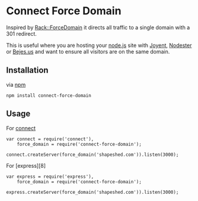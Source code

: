 # Connect Force Domain

Inspired by [Rack::ForceDomain][1] it directs all traffic to a single domain with a 301 redirect.

This is useful where you are hosting your [node.js][2] site with [Joyent][3], [Nodester][4] or [Bejes.us][5] and want to ensure all visitors are on the same domain.

## Installation

via [npm][6]

    npm install connect-force-domain

## Usage

For [connect][7]

    var connect = require('connect'),
        force_domain = require('connect-force-domain');

    connect.createServer(force_domain('shapeshed.com')).listen(3000);


For [express][8]

    var express = require('express'),
        force_domain = require('connect-force-domain');
        
    express.createServer(force_domain('shapeshed.com')).listen(3000);

[1]: https://github.com/cwninja/rack-force_domain 
[2]: http://nodejs.org/
[2]: https://no.de/
[3]: http://nodester.com/
[4]: http://bejes.us/
[5]: https://github.com/isaacs/npm
[6]: https://github.com/senchalabs/connect/
[7]: http://expressjs.com/
